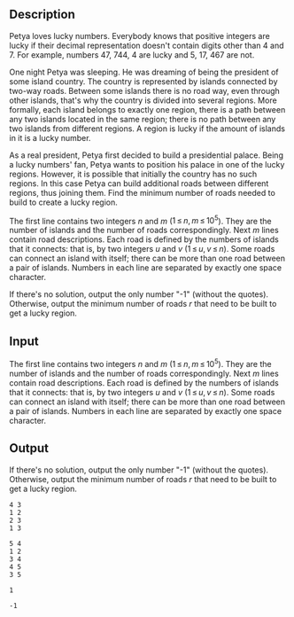 ## Description

<div><p>Petya loves lucky numbers. Everybody knows that positive integers are <span class="tex-font-style-underline">lucky</span> if their decimal representation doesn't contain digits other than <span class="tex-span">4</span> and <span class="tex-span">7</span>. For example, numbers <span class="tex-span">47</span>, <span class="tex-span">744</span>, <span class="tex-span">4</span> are lucky and <span class="tex-span">5</span>, <span class="tex-span">17</span>, <span class="tex-span">467</span> are not.</p><p>One night Petya was sleeping. He was dreaming of being the president of some island country. The country is represented by islands connected by two-way roads. Between some islands there is no road way, even through other islands, that's why the country is divided into several regions. More formally, each island belongs to exactly one region, there is a path between any two islands located in the same region; there is no path between any two islands from different regions. A region is lucky if the amount of islands in it is a lucky number.</p><p>As a real president, Petya first decided to build a presidential palace. Being a lucky numbers' fan, Petya wants to position his palace in one of the lucky regions. However, it is possible that initially the country has no such regions. In this case Petya can build additional roads between different regions, thus joining them. Find the minimum number of roads needed to build to create a lucky region.</p></div><div class="input-specification"><p>The first line contains two integers <span class="tex-span"><i>n</i></span> and <span class="tex-span"><i>m</i></span> (<span class="tex-span">1 ≤ <i>n</i>, <i>m</i> ≤ 10<sup class="upper-index">5</sup></span>). They are the number of islands and the number of roads correspondingly. Next <span class="tex-span"><i>m</i></span> lines contain road descriptions. Each road is defined by the numbers of islands that it connects: that is, by two integers <span class="tex-span"><i>u</i></span> and <span class="tex-span"><i>v</i></span> (<span class="tex-span">1 ≤ <i>u</i>, <i>v</i> ≤ <i>n</i></span>). Some roads can connect an island with itself; there can be more than one road between a pair of islands. Numbers in each line are separated by exactly one space character.</p></div><div class="output-specification"><p>If there's no solution, output the only number "-1" (without the quotes). Otherwise, output the minimum number of roads <span class="tex-span"><i>r</i></span> that need to be built to get a lucky region.</p></div>

## Input

<p>The first line contains two integers <span class="tex-span"><i>n</i></span> and <span class="tex-span"><i>m</i></span> (<span class="tex-span">1 ≤ <i>n</i>, <i>m</i> ≤ 10<sup class="upper-index">5</sup></span>). They are the number of islands and the number of roads correspondingly. Next <span class="tex-span"><i>m</i></span> lines contain road descriptions. Each road is defined by the numbers of islands that it connects: that is, by two integers <span class="tex-span"><i>u</i></span> and <span class="tex-span"><i>v</i></span> (<span class="tex-span">1 ≤ <i>u</i>, <i>v</i> ≤ <i>n</i></span>). Some roads can connect an island with itself; there can be more than one road between a pair of islands. Numbers in each line are separated by exactly one space character.</p>

## Output

<p>If there's no solution, output the only number "-1" (without the quotes). Otherwise, output the minimum number of roads <span class="tex-span"><i>r</i></span> that need to be built to get a lucky region.</p>





```input1
4 3
1 2
2 3
1 3

```




```input2
5 4
1 2
3 4
4 5
3 5

```




```output1
1

```




```output2
-1

```


